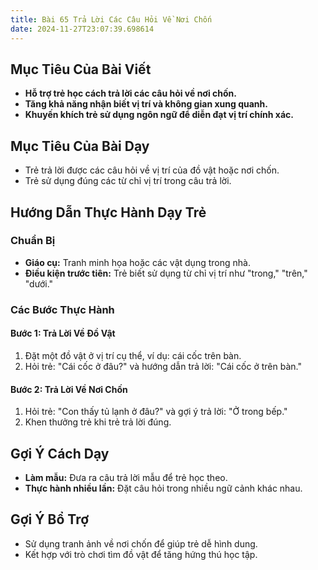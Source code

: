 ```yaml
---
title: Bài 65 Trả Lời Các Câu Hỏi Về Nơi Chốn
date: 2024-11-27T23:07:39.698614
---
```


## Mục Tiêu Của Bài Viết
- **Hỗ trợ trẻ học cách trả lời các câu hỏi về nơi chốn.**
- **Tăng khả năng nhận biết vị trí và không gian xung quanh.**
- **Khuyến khích trẻ sử dụng ngôn ngữ để diễn đạt vị trí chính xác.**

## Mục Tiêu Của Bài Dạy
- Trẻ trả lời được các câu hỏi về vị trí của đồ vật hoặc nơi chốn.
- Trẻ sử dụng đúng các từ chỉ vị trí trong câu trả lời.

## Hướng Dẫn Thực Hành Dạy Trẻ

### Chuẩn Bị
- **Giáo cụ:** Tranh minh họa hoặc các vật dụng trong nhà.
- **Điều kiện trước tiên:** Trẻ biết sử dụng từ chỉ vị trí như "trong," "trên," "dưới."

### Các Bước Thực Hành
#### Bước 1: Trả Lời Về Đồ Vật
1. Đặt một đồ vật ở vị trí cụ thể, ví dụ: cái cốc trên bàn.
2. Hỏi trẻ: "Cái cốc ở đâu?" và hướng dẫn trả lời: "Cái cốc ở trên bàn."

#### Bước 2: Trả Lời Về Nơi Chốn
1. Hỏi trẻ: "Con thấy tủ lạnh ở đâu?" và gợi ý trả lời: "Ở trong bếp."
2. Khen thưởng trẻ khi trẻ trả lời đúng.

## Gợi Ý Cách Dạy
- **Làm mẫu:** Đưa ra câu trả lời mẫu để trẻ học theo.
- **Thực hành nhiều lần:** Đặt câu hỏi trong nhiều ngữ cảnh khác nhau.

## Gợi Ý Bổ Trợ
- Sử dụng tranh ảnh về nơi chốn để giúp trẻ dễ hình dung.
- Kết hợp với trò chơi tìm đồ vật để tăng hứng thú học tập.
